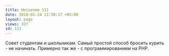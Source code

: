 ```yaml
---
title: Heisenme 111
date: 2018-01-24 11:30:17 +03:00
layout: page
views: 327
id: 111
---
```


Совет студентам и школьникам. Самый простой способ бросить курить - не начинать.
Примерно так же - с программированием на PHP.


